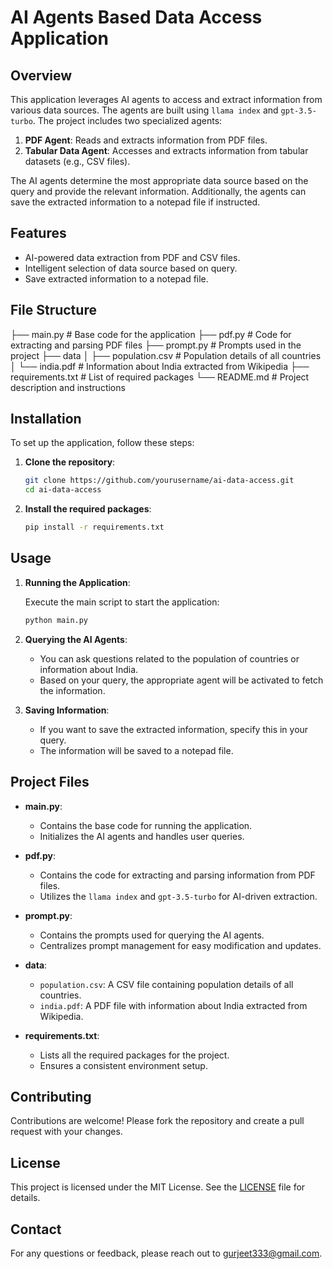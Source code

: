 # AI Agents Based Data Access Application

## Overview

This application leverages AI agents to access and extract information from various data sources. The agents are built using `llama index` and `gpt-3.5-turbo`. The project includes two specialized agents:

1. **PDF Agent**: Reads and extracts information from PDF files.
2. **Tabular Data Agent**: Accesses and extracts information from tabular datasets (e.g., CSV files).

The AI agents determine the most appropriate data source based on the query and provide the relevant information. Additionally, the agents can save the extracted information to a notepad file if instructed.

## Features

- AI-powered data extraction from PDF and CSV files.
- Intelligent selection of data source based on query.
- Save extracted information to a notepad file.

## File Structure

├── main.py # Base code for the application
├── pdf.py # Code for extracting and parsing PDF files
├── prompt.py # Prompts used in the project
├── data
│ ├── population.csv # Population details of all countries
│ └── india.pdf # Information about India extracted from Wikipedia
├── requirements.txt # List of required packages
└── README.md # Project description and instructions


## Installation

To set up the application, follow these steps:

1. **Clone the repository**:

    ```bash
    git clone https://github.com/yourusername/ai-data-access.git
    cd ai-data-access
    ```

2. **Install the required packages**:

    ```bash
    pip install -r requirements.txt
    ```

## Usage

1. **Running the Application**:

    Execute the main script to start the application:

    ```bash
    python main.py
    ```

2. **Querying the AI Agents**:

    - You can ask questions related to the population of countries or information about India.
    - Based on your query, the appropriate agent will be activated to fetch the information.

3. **Saving Information**:

    - If you want to save the extracted information, specify this in your query.
    - The information will be saved to a notepad file.

## Project Files

- **main.py**:
  - Contains the base code for running the application.
  - Initializes the AI agents and handles user queries.

- **pdf.py**:
  - Contains the code for extracting and parsing information from PDF files.
  - Utilizes the `llama index` and `gpt-3.5-turbo` for AI-driven extraction.

- **prompt.py**:
  - Contains the prompts used for querying the AI agents.
  - Centralizes prompt management for easy modification and updates.

- **data**:
  - `population.csv`: A CSV file containing population details of all countries.
  - `india.pdf`: A PDF file with information about India extracted from Wikipedia.

- **requirements.txt**:
  - Lists all the required packages for the project.
  - Ensures a consistent environment setup.

## Contributing

Contributions are welcome! Please fork the repository and create a pull request with your changes.

## License

This project is licensed under the MIT License. See the [LICENSE](LICENSE) file for details.

## Contact

For any questions or feedback, please reach out to [gurjeet333@gmail.com](mailto:gurjeet333@gmail.com).

